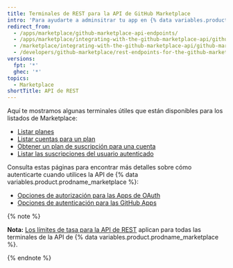 ```yaml
---
title: Terminales de REST para la API de GitHub Marketplace
intro: 'Para ayudarte a adminsitrar tu app en {% data variables.product.prodname_marketplace %}, utiliza estas terminales de la API de {% data variables.product.prodname_marketplace %}.'
redirect_from:
  - /apps/marketplace/github-marketplace-api-endpoints/
  - /apps/marketplace/integrating-with-the-github-marketplace-api/github-marketplace-rest-api-endpoints/
  - /marketplace/integrating-with-the-github-marketplace-api/github-marketplace-rest-api-endpoints
  - /developers/github-marketplace/rest-endpoints-for-the-github-marketplace-api
versions:
  fpt: '*'
  ghec: '*'
topics:
  - Marketplace
shortTitle: API de REST
---
```


Aquí te mostramos algunas terminales útiles que están disponibles para los listados de Marketplace:

* [Listar planes](/rest/reference/apps#list-plans)
* [Listar cuentas para un plan](/rest/reference/apps#list-accounts-for-a-plan)
* [Obtener un plan de suscripción para una cuenta](/rest/reference/apps#get-a-subscription-plan-for-an-account)
* [Listar las suscripciones del usuario autenticado](/rest/reference/apps#list-subscriptions-for-the-authenticated-user)

Consulta estas páginas para encontrar más detalles sobre cómo autenticarte cuando utilices la API de {% data variables.product.prodname_marketplace %}:

* [Opciones de autorización para las Apps de OAuth](/apps/building-oauth-apps/authorizing-oauth-apps/)
* [Opciones de autenticación para las GitHub Apps](/apps/building-github-apps/authenticating-with-github-apps/)

{% note %}

**Nota:** [Los límites de tasa para la API de REST](/rest#rate-limiting) aplican para todas las terminales de la API de {% data variables.product.prodname_marketplace %}.

{% endnote %}
